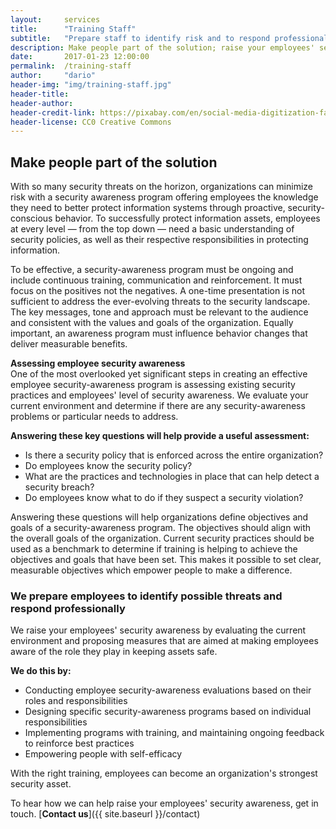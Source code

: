 ```yaml
---
layout:     services
title:      "Training Staff"
subtitle:   "Prepare staff to identify risk and to respond professionally."
description: Make people part of the solution; raise your employees' security awareness. With the right training, employees become an organization's strongest security asset."
date:       2017-01-23 12:00:00
permalink:  /training-staff
author:     "dario"
header-img: "img/training-staff.jpg"
header-title:
header-author:
header-credit-link: https://pixabay.com/en/social-media-digitization-faces-2528410/
header-license: CC0 Creative Commons
---
```


## Make people part of the solution
With so many security threats on the horizon, organizations can minimize risk with a security awareness program offering employees the knowledge they need to better protect information systems through proactive, security-conscious behavior. To successfully protect information assets, employees at every level — from the top down — need a basic understanding of security policies, as well as their respective responsibilities in protecting information.

To be effective, a security-awareness program must be ongoing and include continuous training, communication and reinforcement. It must focus on the positives not the negatives. A one-time presentation is not sufficient to address the ever-evolving threats to the security landscape. The key messages, tone and approach must be relevant to the audience and consistent with the values and goals of the organization. Equally important, an awareness program must influence behavior changes that deliver measurable benefits.

**Assessing employee security awareness**  
One of the most overlooked yet significant steps in creating an effective employee security-awareness program is assessing existing security practices and employees' level of security awareness. We evaluate your current environment and determine if there are any security-awareness problems or particular needs to address.  

**Answering these key questions will help provide a useful assessment:**
* Is there a security policy that is enforced across the entire organization?
* Do employees know the security policy?
* What are the practices and technologies in place that can help detect a security breach?
* Do employees know what to do if they suspect a security violation?

Answering these questions will help organizations define objectives and goals of a security-awareness program. The objectives should align with the overall goals of the organization. Current security practices should be used as a benchmark to determine if training is helping to achieve the objectives and goals that have been set. This makes it possible to set clear, measurable objectives which empower people to make a difference.

### We prepare employees to identify possible threats and respond professionally
We raise your employees' security awareness by evaluating the current environment and proposing measures that are aimed at making employees aware of the role they play in keeping assets safe.

**We do this by:**
* Conducting employee security-awareness evaluations based on their roles and responsibilities
* Designing specific security-awareness programs based on individual responsibilities
* Implementing programs with training, and maintaining ongoing feedback to reinforce best practices
* Empowering people with self-efficacy

With the right training, employees can become an organization's strongest security asset.

To hear how we can help raise your employees' security awareness, get in touch. [**Contact us**]({{ site.baseurl }}/contact)
